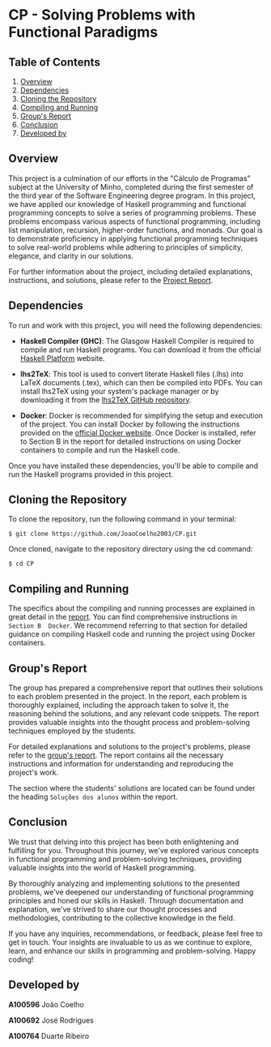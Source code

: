 # CP - Solving Problems with Functional Paradigms

## Table of Contents

1. [Overview](#overview)
2. [Dependencies](#dependencies)
3. [Cloning the Repository](#cloning-the-repository)
4. [Compiling and Running](#compiling-and-running)
5. [Group's Report](#groups-report)
6. [Conclusion](#conclusion)
7. [Developed by](#developed-by)

## Overview

This project is a culmination of our efforts in the "Cálculo de Programas" subject at the University of Minho, completed during the first semester of the third year of the Software Engineering degree program. In this project, we have applied our knowledge of Haskell programming and functional programming concepts to solve a series of programming problems. These problems encompass various aspects of functional programming, including list manipulation, recursion, higher-order functions, and monads. Our goal is to demonstrate proficiency in applying functional programming techniques to solve real-world problems while adhering to principles of simplicity, elegance, and clarity in our solutions.

For further information about the project, including detailed explanations, instructions, and solutions, please refer to the [Project Report](cp2324t/cp2324t.pdf).

## Dependencies

To run and work with this project, you will need the following dependencies:

- **Haskell Compiler (GHC)**: The Glasgow Haskell Compiler is required to compile and run Haskell programs. You can download it from the official [Haskell Platform](https://www.haskell.org/platform/) website.

- **lhs2TeX**: This tool is used to convert literate Haskell files (.lhs) into LaTeX documents (.tex), which can then be compiled into PDFs. You can install lhs2TeX using your system's package manager or by downloading it from the [lhs2TeX GitHub repository](https://github.com/kosmikus/lhs2tex).

- **Docker**: Docker is recommended for simplifying the setup and execution of the project. You can install Docker by following the instructions provided on the [official Docker website](https://www.docker.com/get-started). Once Docker is installed, refer to Section B in the report for detailed instructions on using Docker containers to compile and run the Haskell code.



Once you have installed these dependencies, you'll be able to compile and run the Haskell programs provided in this project.

## Cloning the Repository

To clone the repository, run the following command in your terminal:

```
$ git clone https://github.com/JoaoCoelho2003/CP.git
```

Once cloned, navigate to the repository directory using the cd command:

```
$ cd CP
```

## Compiling and Running

The specifics about the compiling and running processes are explained in great detail in the [report](cp2324t/cp2324t.pdf). You can find comprehensive instructions in `Section B  Docker`. We recommend referring to that section for detailed guidance on compiling Haskell code and running the project using Docker containers.

## Group's Report

The group has prepared a comprehensive report that outlines their solutions to each problem presented in the project. In the report, each problem is thoroughly explained, including the approach taken to solve it, the reasoning behind the solutions, and any relevant code snippets. The report provides valuable insights into the thought process and problem-solving techniques employed by the students.

For detailed explanations and solutions to the project's problems, please refer to the [group's report](cp2324t/cp2324t.pdf). The report contains all the necessary instructions and information for understanding and reproducing the project's work.

The section where the students' solutions are located can be found under the heading `Soluções dos alunos` within the report.

## Conclusion

We trust that delving into this project has been both enlightening and fulfilling for you. Throughout this journey, we've explored various concepts in functional programming and problem-solving techniques, providing valuable insights into the world of Haskell programming.

By thoroughly analyzing and implementing solutions to the presented problems, we've deepened our understanding of functional programming principles and honed our skills in Haskell. Through documentation and explanation, we've strived to share our thought processes and methodologies, contributing to the collective knowledge in the field.

If you have any inquiries, recommendations, or feedback, please feel free to get in touch. Your insights are invaluable to us as we continue to explore, learn, and enhance our skills in programming and problem-solving. Happy coding!

## Developed by

**A100596** João Coelho

**A100692** José Rodrigues

**A100764** Duarte Ribeiro
